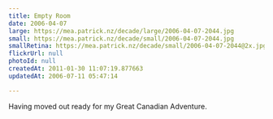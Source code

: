 ```yaml
---
title: Empty Room
date: 2006-04-07
large: https://mea.patrick.nz/decade/large/2006-04-07-2044.jpg
small: https://mea.patrick.nz/decade/small/2006-04-07-2044.jpg
smallRetina: https://mea.patrick.nz/decade/small/2006-04-07-2044@2x.jpg
flickrUrl: null
photoId: null
createdAt: 2011-01-30 11:07:19.877663
updatedAt: 2006-07-11 05:47:14

---
```

Having moved out ready for my Great Canadian Adventure.
